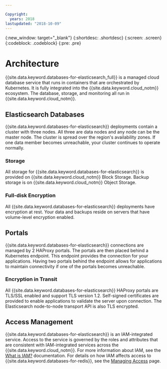 ```yaml
---

Copyright:
  years: 2018
lastupdated: "2018-10-09"
---
```


{:new_window: target="_blank"}
{:shortdesc: .shortdesc}
{:screen: .screen}
{:codeblock: .codeblock}
{:pre: .pre}

# Architecture

{{site.data.keyword.databases-for-elasticsearch_full}} is a managed cloud database service that runs in containers that are orchestrated by Kubernetes. It is fully integrated into the {{site.data.keyword.cloud_notm}} ecosystem. The database, storage, and monitoring all run in {{site.data.keyword.cloud_notm}}.

## Elasticsearch Databases

{{site.data.keyword.databases-for-elasticsearch}} deployments contain a cluster with three nodes. All three are data nodes and any node can be the master node. The cluster is spread over the region's availability zones. If one data member becomes unreachable, your cluster continues to operate normally.

### Storage

All storage for {{site.data.keyword.databases-for-elasticsearch}} is provided on {{site.data.keyword.cloud_notm}} Block Storage. Backup storage is on {{site.data.keyword.cloud_notm}} Object Storage.

### Full-disk Encryption

All {{site.data.keyword.databases-for-elasticsearch}} deployments have encryption at rest. Your data and backups reside on servers that have volume-level encryption enabled.

## Portals

{{site.data.keyword.databases-for-elasticsearch}} connections are managed by 2 HAProxy portals. The portals are then placed behind a Kubernetes endpoint. This endpoint provides the connection for your applications. Having two portals behind the endpoint allows for applications to maintain connectivity if one of the portals becomes unreachable.

### Encryption in Transit

All {{site.data.keyword.databases-for-elasticsearch}} HAProxy portals are TLS/SSL enabled and support TLS version 1.2. Self-signed certificates are provided to enable applications to validate the server upon connection. The Elasticsearch node-to-node transport API is also TLS encrypted.

## Access Management

{{site.data.keyword.databases-for-elasticsearch}} is an IAM-integrated service. Access to the service is governed by the roles and attributes that are consistent with IAM-integrated services across the {{site.data.keyword.cloud_notm}}. For more information about IAM, see the [What is IAM?](https://console.{DomainName}/docs/iam/index.html#iamoverview) documentation. For details on how IAM affects access to {{site.data.keyword.databases-for-redis}}, see the [Managing Access](./access-management.html) page.

